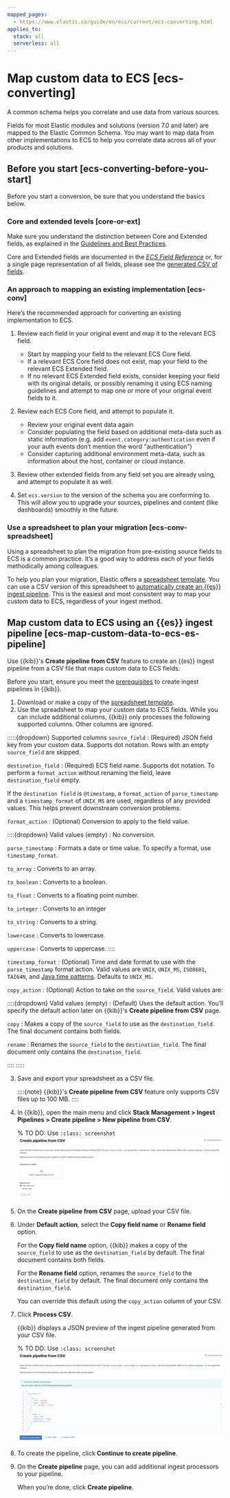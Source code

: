```yaml
---
mapped_pages:
  - https://www.elastic.co/guide/en/ecs/current/ecs-converting.html
applies_to:
  stack: all
  serverless: all
---
```


# Map custom data to ECS [ecs-converting]

A common schema helps you correlate and use data from various sources.

Fields for most Elastic modules and solutions (version 7.0 and later) are mapped to the Elastic Common Schema. You may want to map data from other implementations to ECS to help you correlate data across all of your products and solutions.


## Before you start [ecs-converting-before-you-start]

Before you start a conversion, be sure that you understand the basics below.


### Core and extended levels [core-or-ext]

Make sure you understand the distinction between Core and Extended fields, as explained in the [Guidelines and Best Practices](/reference/ecs-guidelines.md).

Core and Extended fields are documented in the [*ECS Field Reference*](/reference/ecs-field-reference.md) or, for a single page representation of all fields, please see the [generated CSV of fields](https://github.com/elastic/ecs/blob/master/generated/csv/fields.csv).


### An approach to mapping an existing implementation [ecs-conv]

Here’s the recommended approach for converting an existing implementation to ECS.

1. Review each field in your original event and map it to the relevant ECS field.

    * Start by mapping your field to the relevant ECS Core field.
    * If a relevant ECS Core field does not exist, map your field to the relevant ECS Extended field.
    * If no relevant ECS Extended field exists, consider keeping your field with its original details, or possibly renaming it using ECS naming guidelines and attempt to map one or more of your original event fields to it.

2. Review each ECS Core field, and attempt to populate it.

    * Review your original event data again
    * Consider populating the field based on additional meta-data such as static information (e.g. add `event.category:authentication` even if your auth events don’t mention the word "authentication")
    * Consider capturing additional environment meta-data, such as information about the host, container or cloud instance.

3. Review other extended fields from any field set you are already using, and attempt to populate it as well.
4. Set `ecs.version` to the version of the schema you are conforming to. This will allow you to upgrade your sources, pipelines and content (like dashboards) smoothly in the future.


### Use a spreadsheet to plan your migration [ecs-conv-spreadsheet]

Using a spreadsheet to plan the migration from pre-existing source fields to ECS is a common practice. It’s a good way to address each of your fields methodically among colleagues.

To help you plan your migration, Elastic offers a [spreadsheet template](https://ela.st/sample-pipeline-mapping). You can use a CSV version of this spreadsheet to [automatically create an {{es}} ingest pipeline](#ecs-map-custom-data-to-ecs-es-pipeline). This is the easiest and most consistent way to map your custom data to ECS, regardless of your ingest method.


## Map custom data to ECS using an {{es}} ingest pipeline [ecs-map-custom-data-to-ecs-es-pipeline]

Use {{kib}}'s **Create pipeline from CSV** feature to create an {{es}} ingest pipeline from a CSV file that maps custom data to ECS fields.

Before you start, ensure you meet the [prerequisites](docs-content://manage-data/ingest/transform-enrich/ingest-pipelines.md#ingest-prerequisites) to create ingest pipelines in {{kib}}.

1. Download or make a copy of the [spreadsheet template](https://ela.st/sample-pipeline-mapping).
2. Use the spreadsheet to map your custom data to ECS fields. While you can include additional columns, {{kib}} only processes the following supported columns. Other columns are ignored.

:::::{dropdown} Supported columns
`source_field`
:   (Required) JSON field key from your custom data. Supports dot notation. Rows with an empty `source_field` are skipped.

 `destination_field`
:   (Required) ECS field name. Supports dot notation. To perform a `format_action` without renaming the field, leave `destination_field` empty.

If the `destination field` is `@timestamp`, a `format_action` of `parse_timestamp` and a `timestamp_format` of `UNIX_MS` are used, regardless of any provided values. This helps prevent downstream conversion problems.

`format_action`
:   (Optional) Conversion to apply to the field value.

::::{dropdown} Valid values
(empty)
:   No conversion.

`parse_timestamp`
:   Formats a date or time value. To specify a format, use `timestamp_format`.

`to_array`
:   Converts to an array.

`to_boolean`
:   Converts to a boolean.

`to_float`
:   Converts to a floating point number.

`to_integer`
:   Converts to an integer

`to_string`
:   Converts to a string.

`lowercase`
:   Converts to lowercase.

`uppercase`
:   Converts to uppercase.
::::

`timestamp_format`
:   (Optional) Time and date format to use with the `parse_timestamp` format action. Valid values are `UNIX`, `UNIX_MS`, `ISO8601`, `TAI64N`, and [Java time patterns](elasticsearch://reference/elasticsearch/mapping-reference/mapping-date-format.md). Defaults to `UNIX_MS`.

`copy_action`
:   (Optional) Action to take on the `source_field`. Valid values are:

::::{dropdown} Valid values
(empty)
:   (Default) Uses the default action. You’ll specify the default action later on {{kib}}'s **Create pipeline from CSV** page.

`copy`
:   Makes a copy of the `source_field` to use as the `destination_field`. The final document contains both fields.

`rename`
:   Renames the `source_field` to the `destination_field`. The final document only contains the `destination_field`.

::::
:::::

3. Save and export your spreadsheet as a CSV file.

    ::::{note}
    {{kib}}'s **Create pipeline from CSV** feature only supports CSV files up to 100 MB.
    ::::

4. In {{kib}}, open the main menu and click **Stack Management > Ingest Pipelines > Create pipeline > New pipeline from CSV**.

   % TO DO: Use `:class: screenshot`
   ![Create Pipeline from CSV in Kibana](images/kib-create-pipeline-from-csv.png)

5. On the **Create pipeline from CSV** page, upload your CSV file.
6. Under **Default action**, select the **Copy field name** or **Rename field** option.

    For the **Copy field name** option, {{kib}} makes a copy of the `source_field` to use as the `destination_field` by default. The final document contains both fields.

    For the **Rename field** option, renames the `source_field` to the `destination_field` by default. The final document only contains the `destination_field`.

    You can override this default using the `copy_action` column of your CSV.

7. Click **Process CSV**.

   {{kib}} displays a JSON preview of the ingest pipeline generated from your CSV file.

    % TO DO: Use `:class: screenshot`
    ![Preview pipeline from CSV in Kibana](images/kib-create-pipeline-from-csv-preview.png)


8. To create the pipeline, click **Continue to create pipeline**.
9. On the **Create pipeline** page, you can add additional ingest processors to your pipeline.

    When you’re done, click **Create pipeline**.
